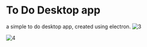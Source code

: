 # To Do Desktop app 
a simple to do desktop app, created using electron.
![3](https://github.com/randTdjab/To-do-desktop-app/assets/126112089/2c22580b-cd0a-475a-b5ca-21ef0a0deaba)

![4](https://github.com/randTdjab/To-do-desktop-app/assets/126112089/32a24f81-e4ec-4354-b875-06067f199982)

